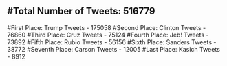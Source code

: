 #Total Number of Tweets: 516779 
---
#First Place: Trump Tweets - 175058
#Second Place: Clinton Tweets - 76860
#Third Place: Cruz Tweets - 75124
#Fourth Place: Jeb! Tweets - 73892
#Fifth Place: Rubio Tweets - 56156
#Sixth Place: Sanders Tweets - 38772
#Seventh Place: Carson Tweets - 12005
#Last Place: Kasich Tweets - 8912
